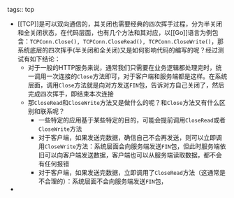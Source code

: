 tags:: tcp

- [[TCP]]是可以双向通信的，其关闭也需要经典的四次挥手过程，分为半关闭和全关闭状态，在代码层面，也有几个方法和其对应，以[[Go]]语言为例包含：`TCPConn.Close(), TCPConn.CloseRead(), TCPConn.CloseWrite()`，那系统底层的四次挥手(半关闭和全关闭)又是如何影响代码的编写的呢？经过测试有如下结论：
	- 对于一般的HTTP服务来说，通常我们只需要在业务逻辑都处理完时，统一调用一次连接的`Close`方法即可，对于客户端和服务端都是这样。在系统层面，调用`Close`方法就是向对方发送`FIN`包，告诉对方自己关闭了，然后完成四次挥手，即结束本次连接
	- 那`CloseRead`和`CloseWrite`方法又是做什么的呢？和`Close`方法又有什么区别和联系呢？
		- 一些特定的应用基于某些特定的目的，可能会提前调用`CloseRead`或者`CloseWrite`方法
		- 对于客户端，如果发送完数据，确信自己不会再发送，则可以立即调用`CloseWrite`方法：系统层面会向服务端发送`FIN`包，但此时服务端依旧可以向客户端发送数据，客户端也可以从服务端读取数据，都不会有任何报错
		- 对于客户端，如果发送完数据，立即调用了`CloseRead`方法（这通常是不合理的）：系统层面不会向服务端发送`FIN`包，
-